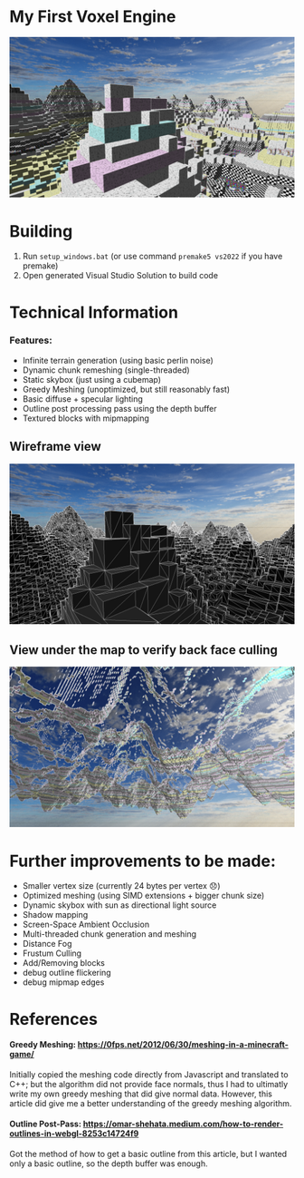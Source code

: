 # My First Voxel Engine
![](screenshots/image.png)

# Building
1. Run `setup_windows.bat` (or use command `premake5 vs2022` if you have premake)
2. Open generated Visual Studio Solution to build code

# Technical Information
### Features:
- Infinite terrain generation (using basic perlin noise)
- Dynamic chunk remeshing (single-threaded)
- Static skybox (just using a cubemap)
- Greedy Meshing (unoptimized, but still reasonably fast)
- Basic diffuse + specular lighting
- Outline post processing pass using the depth buffer
- Textured blocks with mipmapping

## Wireframe view
![](screenshots/wireframe.png)
## View under the map to verify back face culling
![](screenshots/back_face_culling.png)

# Further improvements to be made:
- Smaller vertex size (currently 24 bytes per vertex 😞)
- Optimized meshing (using SIMD extensions + bigger chunk size)
- Dynamic skybox with sun as directional light source
- Shadow mapping
- Screen-Space Ambient Occlusion
- Multi-threaded chunk generation and meshing
- Distance Fog
- Frustum Culling
- Add/Removing blocks
- debug outline flickering
- debug mipmap edges

# References
#### Greedy Meshing: https://0fps.net/2012/06/30/meshing-in-a-minecraft-game/
Initially copied the meshing code directly from Javascript and translated to C++; but the algorithm did not provide face normals, thus I had to ultimatly write my own greedy meshing that did give normal data. However, this article did give me a better understanding of the greedy meshing algorithm.

#### Outline Post-Pass: https://omar-shehata.medium.com/how-to-render-outlines-in-webgl-8253c14724f9
Got the method of how to get a basic outline from this article, but I wanted only a basic outline, so the depth buffer was enough.
